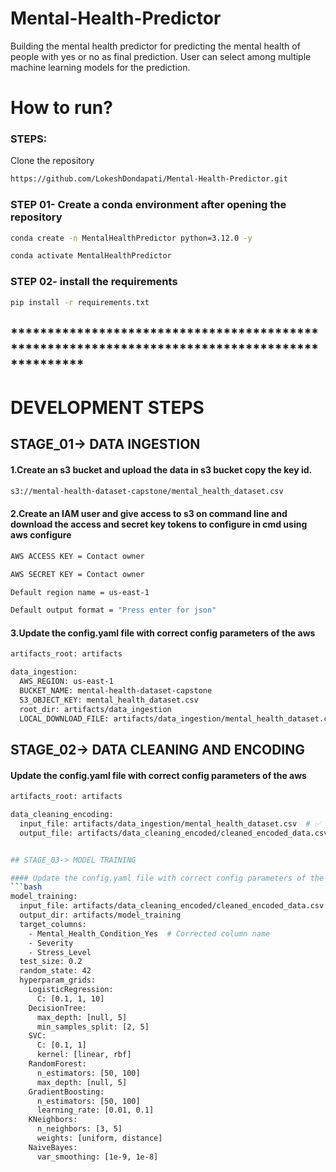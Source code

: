 # Mental-Health-Predictor
Building the mental health predictor for predicting the mental health of people with yes or no as final prediction.
User can select among multiple machine learning models for the prediction.


# How to run?
### STEPS:

Clone the repository

```bash
https://github.com/LokeshDondapati/Mental-Health-Predictor.git
```
### STEP 01- Create a conda environment after opening the repository

```bash
conda create -n MentalHealthPredictor python=3.12.0 -y
```

```bash
conda activate MentalHealthPredictor
```


### STEP 02- install the requirements
```bash
pip install -r requirements.txt
```

## **********************************************************************************************

# DEVELOPMENT STEPS

## STAGE_01-> DATA INGESTION

#### 1.Create an s3 bucket and upload the data in s3 bucket copy the key id.</br>

```bash
s3://mental-health-dataset-capstone/mental_health_dataset.csv
```

#### 2.Create an IAM user and give access to s3 on command line and download the access and secret key tokens to configure in cmd using aws configure </br>

```bash
AWS ACCESS KEY = Contact owner
```

```bash
AWS SECRET KEY = Contact owner
```
```bash
Default region name = us-east-1
```

```bash
Default output format = "Press enter for json"
```

#### 3.Update the config.yaml file with correct config parameters of the aws 
```bash
artifacts_root: artifacts

data_ingestion:
  AWS_REGION: us-east-1
  BUCKET_NAME: mental-health-dataset-capstone
  S3_OBJECT_KEY: mental_health_dataset.csv
  root_dir: artifacts/data_ingestion
  LOCAL_DOWNLOAD_FILE: artifacts/data_ingestion/mental_health_dataset.csv 

```


## STAGE_02-> DATA CLEANING AND ENCODING

#### Update the config.yaml file with correct config parameters of the aws 
```bash
artifacts_root: artifacts

data_cleaning_encoding:
  input_file: artifacts/data_ingestion/mental_health_dataset.csv  # ✅ The ingested file is used as input
  output_file: artifacts/data_cleaning_encoded/cleaned_encoded_data.csv  # ✅ Save cleaned & encoded data here


## STAGE_03-> MODEL TRAINING

#### Update the config.yaml file with correct config parameters of the aws 
```bash
model_training:
  input_file: artifacts/data_cleaning_encoded/cleaned_encoded_data.csv
  output_dir: artifacts/model_training
  target_columns:
    - Mental_Health_Condition_Yes  # Corrected column name
    - Severity
    - Stress_Level
  test_size: 0.2
  random_state: 42
  hyperparam_grids:
    LogisticRegression:
      C: [0.1, 1, 10]
    DecisionTree:
      max_depth: [null, 5]
      min_samples_split: [2, 5]
    SVC:
      C: [0.1, 1]
      kernel: [linear, rbf]
    RandomForest:
      n_estimators: [50, 100]
      max_depth: [null, 5]
    GradientBoosting:
      n_estimators: [50, 100]
      learning_rate: [0.01, 0.1]
    KNeighbors:
      n_neighbors: [3, 5]
      weights: [uniform, distance]
    NaiveBayes:
      var_smoothing: [1e-9, 1e-8]


